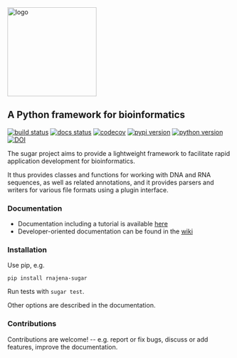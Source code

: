 <img src="https://raw.github.com/rnajena/sugar/logo/sugar_logo.png" alt="logo" width="200">

## A Python framework for bioinformatics
[![build status](https://github.com/rnajena/sugar/workflows/tests/badge.svg)](https://github.com/rnajena/sugar/actions)
[![docs status](https://readthedocs.org/projects/rnajena-sugar/badge/?version=latest)](https://rnajena-sugar.readthedocs.io)
[![codecov](https://codecov.io/gh/rnajena/sugar/branch/master/graph/badge.svg)](https://codecov.io/gh/rnajena/sugar)
[![pypi version](https://img.shields.io/pypi/v/rnajena-sugar.svg)](https://pypi.python.org/pypi/rnajena-sugar)
[![python version](https://img.shields.io/pypi/pyversions/rnajena-sugar.svg)](https://python.org)
[![DOI](https://zenodo.org/badge/DOI/10.5281/zenodo.11388074.svg)](https://doi.org/10.5281/zenodo.11388074)

The sugar project aims to provide a lightweight framework to facilitate rapid application development for bioinformatics.

It thus provides classes and functions for working with DNA and RNA sequences, as well as related annotations, and it provides parsers and writers for various file formats using a plugin interface.

### Documentation

* Documentation including a tutorial is available [here](https://rnajena-sugar.readthedocs.io)
* Developer-oriented documentation can be found in the [wiki](https://github.com/rnajena/sugar/wiki)

### Installation

Use pip, e.g.

```
pip install rnajena-sugar
```

Run tests with `sugar test`.

Other options are described in the documentation.

### Contributions

Contributions are welcome! -- e.g. report or fix bugs, discuss or add features, improve the documentation.
